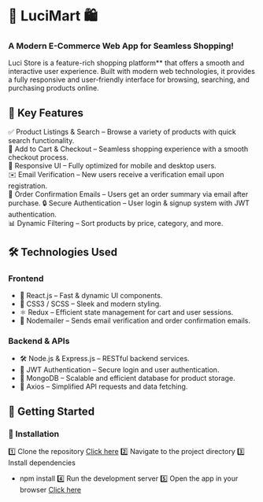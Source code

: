 # 🛒 LuciMart 🛍️  

### A Modern E-Commerce Web App for Seamless Shopping!  

Luci Store is a feature-rich shopping platform** that offers a smooth and interactive user experience. Built with modern web technologies, it provides a fully responsive and user-friendly interface for browsing, searching, and purchasing products online.  

## 🎯 Key Features
✅ Product Listings & Search – Browse a variety of products with quick search functionality.  
🛒 Add to Cart & Checkout – Seamless shopping experience with a smooth checkout process.  
🎨 Responsive UI – Fully optimized for mobile and desktop users.  
✉️ Email Verification – New users receive a verification email upon registration.  
📩 Order Confirmation Emails – Users get an order summary via email after purchase.
🔒 Secure Authentication – User login & signup system with JWT authentication.  
📊 Dynamic Filtering – Sort products by price, category, and more.  

## 🛠️ Technologies Used  
### Frontend  
- 🚀 React.js – Fast & dynamic UI components.  
- 🎨 CSS3 / SCSS – Sleek and modern styling.  
- ⚛ Redux – Efficient state management for cart and user sessions.
- 📧 Nodemailer – Sends email verification and order confirmation emails.  

### **Backend & APIs**  
- 🛠 Node.js & Express.js – RESTful backend services.  
- 🔐 JWT Authentication – Secure login and user authentication.  
- 📡 MongoDB – Scalable and efficient database for product storage.  
- 🚀 Axios – Simplified API requests and data fetching.  

## 🚀 Getting Started

### 📌 Installation  
1️⃣ Clone the repository [Click here](https://github.com/Sabal-Subedi/luci-store.git)
2️⃣ Navigate to the project directory
3️⃣ Install dependencies
  - npm install
4️⃣ Run the development server
5️⃣ Open the app in your browser [Click here](ttp://localhost:3000)
